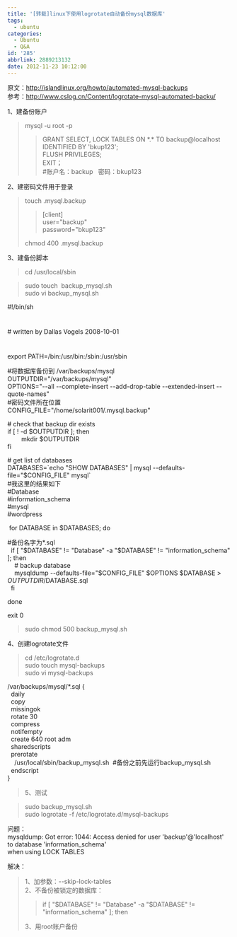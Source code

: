 ```yaml
---
title: '[转载]linux下使用logrotate自动备份mysql数据库'
tags:
  - ubuntu
categories:
  - Ubuntu
  - Q&A
id: '285'
abbrlink: 2889213132
date: 2012-11-23 10:12:00
---
```


原文：http://islandlinux.org/howto/automated-mysql-backups  
参考：http://www.cslog.cn/Content/logrotate-mysql-automated-backu/  
  
1、建备份账户  

> mysql -u root -p  
> 
> > GRANT SELECT, LOCK TABLES ON \*.\* TO backup@localhost IDENTIFIED BY 'bkup123';  
> > FLUSH PRIVILEGES;  
> > EXIT；  
> > #账户名：backup   密码：bkup123  

  
2、建密码文件用于登录  

> touch .mysql.backup  
> 
> > \[client\]  
> > user="backup"  
> > password="bkup123"  
> 
> chmod 400 .mysql.backup  
>   

3、建备份脚本  

> cd /usr/local/sbin  

> sudo touch  backup\_mysql.sh  
> sudo vi backup\_mysql.sh  

#!/bin/sh  
#  
\# written by Dallas Vogels 2008-10-01  
#  
export PATH=/bin:/usr/bin:/sbin:/usr/sbin  
  
#将数据库备份到 /var/backups/mysql  
OUTPUTDIR="/var/backups/mysql"  
OPTIONS="--all --complete-insert --add-drop-table --extended-insert --quote-names"  
#密码文件所在位置  
CONFIG\_FILE="/home/solarit001/.mysql.backup"  
  
\# check that backup dir exists  
if \[ ! -d $OUTPUTDIR \]; then  
        mkdir $OUTPUTDIR  
fi  
  
\# get list of databases  
DATABASES=\`echo "SHOW DATABASES" | mysql --defaults-file="$CONFIG\_FILE" mysql\`  
#我这里的结果如下  
#Database  
#information\_schema  
#mysql  
#wordpress  
  
 for DATABASE in $DATABASES; do  
  
#备份名字为\*.sql  
  if \[ "$DATABASE" != "Database" -a "$DATABASE" != "information\_schema" \]; then  
    # backup database  
    mysqldump --defaults-file="$CONFIG\_FILE" $OPTIONS $DATABASE > $OUTPUTDIR/$DATABASE.sql  
  fi  
  
done  
  
exit 0  

> sudo chmod 500 backup\_mysql.sh  
>   

4、创建logrotate文件  

> cd /etc/logrotate.d  
> sudo touch mysql-backups  
> sudo vi mysql-backups  

/var/backups/mysql/\*.sql {  
  daily  
  copy  
  missingok  
  rotate 30  
  compress  
  notifempty  
  create 640 root adm  
  sharedscripts  
  prerotate  
    /usr/local/sbin/backup\_mysql.sh  #备份之前先运行backup\_mysql.sh  
  endscript  
}

  

>   
> 5、测试  

  

> sudo backup\_mysql.sh  
> sudo logrotate -f /etc/logrotate.d/mysql-backups

>   
>   

问题：  
mysqldump: Got error: 1044: Access denied for user 'backup'@'localhost' to database 'information\_schema'  
when using LOCK TABLES  
  
解决：  

> 1、加参数：--skip-lock-tables  
> 2、不备份被锁定的数据库：  
> 
> > if \[ "$DATABASE" != "Database" -a "$DATABASE" != "information\_schema" \]; then  
> 
> 3、用root账户备份  
>   
>